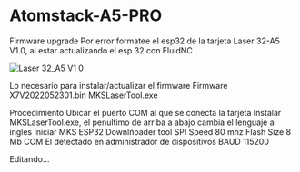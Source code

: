 # Atomstack-A5-PRO
Firmware upgrade
Por error formatee el esp32 de la tarjeta Laser 32-A5 V1.0, al estar actualizando el esp 32 con FluidNC

![Laser 32_A5 V1 0](https://github.com/user-attachments/assets/cc9b9ff7-28e9-4ba1-bfe4-72e1b95b2374)

Lo necesario para instalar/actualizar el firmware 
Firmware X7V2022052301.bin 
MKSLaserTool.exe

Procedimiento
Ubicar el puerto COM al que se conecta la tarjeta
Instalar MKSLaserTool.exe, el penultimo de arriba a abajo cambia el lenguaje a ingles
Iniciar MKS ESP32 Downlñoader tool
SPI Speed 80 mhz
Flash Size 8 Mb
COM El detectado en administrador de dispositivos
BAUD 115200


Editando...
